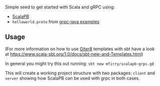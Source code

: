 Simple seed to get started with Scala and gRPC using:

- [ScalaPB](https://scalapb.github.io/)
- `helloworld.proto` from [grpc-java examples](https://github.com/grpc/grpc-java/tree/master/examples)

## Usage

(For more information on how to use [Giter8](http://www.foundweekends.org/giter8/) templates with sbt have a look at https://www.scala-sbt.org/1.0/docs/sbt-new-and-Templates.html)

In general you might try this out running: `sbt new mfirry/scalapb-grpc.g8`

This will create a working project structure with two packages: `client` and `server` showing how ScalaPB can be used with grpc in both cases.


